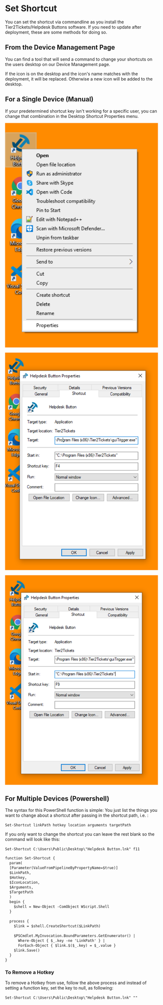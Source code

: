 # Set Shortcut

You can set the shortcut via commandline as you install the Tier2Tickets/Helpdesk Buttons software. If you need to update after deployment, these are some methods for doing so.

## From the Device Management Page

You can find a tool that will send a command to change your shortcuts on the users desktop on our Device Management page.

If the icon is on the desktop and the icon's name matches with the deployment, it will be replaced. Otherwise a new icon will be added to the desktop.

## For a Single Device (Manual)

If your predetermined shortcut key isn't working for a specific user, you can change that combination in the Desktop Shortcut Properties menu.

![](images/shortcut-change-menu.png)

![](images/shortcut-change-initial.png)

![](images/shortcut-change-final.png)

## For Multiple Devices (Powershell)

The syntax for this PowerShell function is simple: You just list the things you want to change about a shortcut after passing in the shortcut path, i.e. :

`Set-Shortcut linkPath hotkey location arguments targetPath`

If you only want to change the shortcut you can leave the rest blank so the command will look like this:

`Set-Shortcut C:\Users\Public\Desktop\"Helpdesk Button.lnk" f11`

```
function Set-Shortcut {
  param(
  [Parameter(ValueFromPipelineByPropertyName=$true)]
  $LinkPath,
  $Hotkey,
  $IconLocation,
  $Arguments,
  $TargetPath
  )
  begin {
	$shell = New-Object -ComObject WScript.Shell
  }

  process {
	$link = $shell.CreateShortcut($LinkPath)

	$PSCmdlet.MyInvocation.BoundParameters.GetEnumerator() |
	  Where-Object { $_.key -ne 'LinkPath' } |
	  ForEach-Object { $link.$($_.key) = $_.value }
	$link.Save()
  }
}

```

### To Remove a Hotkey

To remove a Hotkey from use, follow the above process and instead of setting a function key, set the key to null, as following:

`Set-Shortcut C:\Users\Public\Desktop\"Helpdesk Button.lnk" ""`
